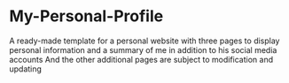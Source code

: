 # My-Personal-Profile
A ready-made template for a personal website with three pages to display personal information and a summary of me in addition to his social media accounts And the other additional pages are subject to modification and updating
